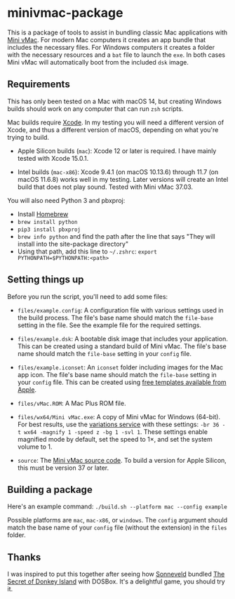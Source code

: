 # minivmac-package

This is a package of tools to assist in bundling classic Mac applications with [Mini vMac](https://www.gryphel.com/c/minivmac/). For modern Mac computers it creates an app bundle that includes the necessary files. For Windows computers it creates a folder with the necessary resources and a `bat` file to launch the `exe`. In both cases Mini vMac will automatically boot from the included `dsk` image.

## Requirements

This has only been tested on a Mac with macOS 14, but creating Windows builds should work on any computer that can run `zsh` scripts.

Mac builds require [Xcode](https://developer.apple.com/xcode/). In my testing you will need a different version of Xcode, and thus a different version of macOS, depending on what you're trying to build.

- Apple Silicon builds (`mac`): Xcode 12 or later is required. I have mainly 
  tested with Xcode 15.0.1.

- Intel builds (`mac-x86`): Xcode 9.4.1 (on macOS 10.13.6) through 11.7
  (on macOS 11.6.8) works well in my testing. Later versions will create an
  Intel build that does not play sound. Tested with Mini vMac 37.03.

You will also need Python 3 and pbxproj:

  - Install [Homebrew](https://brew.sh)
  - `brew install python`
  - `pip3 install pbxproj`
  - `brew info python` and find the path after the line that says
    "They will install into the site-package directory"
  - Using that path, add this line to `~/.zshrc`:
  `export PYTHONPATH=$PYTHONPATH:<path>`

## Setting things up

Before you run the script, you'll need to add some files:

- `files/example.config`: A configuration file with various settings used in 
  the build process. The file's base name should match the `file-base` setting 
  in the file. See the example file for the required settings.

- `files/example.dsk`: A bootable disk image that includes your application. 
  This can be created using a standard build of Mini vMac. The file's base name
  should match the `file-base` setting in your `config` file.

- `files/example.iconset`: An `iconset` folder including images for the Mac app 
  icon. The file's base name should match the `file-base` setting in your 
  `config` file. This can be created using [free templates available from 
  Apple](https://developer.apple.com/design/resources/).

- `files/vMac.ROM`: A Mac Plus ROM file.

- `files/wx64/Mini vMac.exe`: A copy of Mini vMac for Windows (64-bit). For 
  best results, use the [variations
  service](https://www.gryphel.com/c/minivmac/vart_srv.html) with these 
  settings: `-br 36 -t wx64 -magnify 1 -speed z -bg 1 -svl 1`. These settings 
  enable magnified mode by default, set the speed to 1×, and set the system 
  volume to 1.

- `source`: The [Mini vMac source 
  code](https://www.gryphel.com/c/minivmac/beta.html). To build a version for 
  Apple Silicon, this must be version 37 or later.

## Building a package

Here's an example command:
`./build.sh --platform mac --config example`

Possible platforms are `mac`, `mac-x86`, or `windows`. The `config` argument
should match the base name of your `config` file (without the extension) in 
the `files` folder.

## Thanks

I was inspired to put this together after seeing how [Sonneveld](https://twitter.com/sonneveld) bundled [The Secret of Donkey Island](https://donkeyisland.zip) with DOSBox. It's a delightful game, you should try it.
